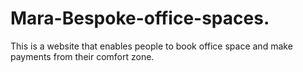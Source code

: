 # Mara-Bespoke-office-spaces.
This is a website that enables people to book office space and make payments from their comfort zone.
